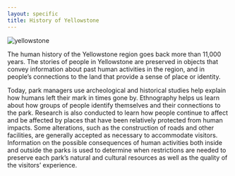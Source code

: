 ```yaml
---
layout: specific
title: History of Yellowstone
---
```


<img src="/web1-jekyll/img/yellowstone_history.jpeg" alt="yellowstone" class="photo-surface">

The human history of the Yellowstone region goes back more than 11,000 years. The stories of people in Yellowstone are preserved in objects that convey information about past human activities in the region, and in people’s connections to the land that provide a sense of place or identity.

Today, park managers use archeological and historical studies help explain how humans left their mark in times gone by. Ethnography helps us learn about how groups of people identify themselves and their connections to the park. Research is also conducted to learn how people continue to affect and be affected by places that have been relatively protected from human impacts. Some alterations, such as the construction of roads and other facilities, are generally accepted as necessary to accommodate visitors. Information on the possible consequences of human activities both inside and outside the parks is used to determine when restrictions are needed to preserve each park’s natural and cultural resources as well as the quality of the visitors’ experience.
